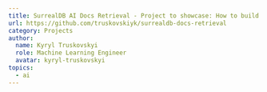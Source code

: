 ```yaml
---
title: SurrealDB AI Docs Retrieval - Project to showcase: How to build a GPT-Based question-answering system on top of SurrealDB Docs.
url: https://github.com/truskovskiyk/surrealdb-docs-retrieval
category: Projects
author:
  name: Kyryl Truskovskyi
  role: Machine Learning Engineer
  avatar: kyryl-truskovskyi
topics:
  - ai
---
```


